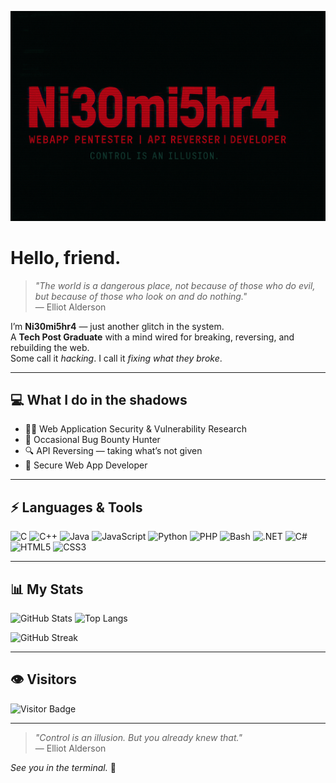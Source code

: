 ![Banner](https://github.com/ni30mi5hr4/ni30mi5hr4/blob/main/assets/banner.png) <!-- Replace with your banner image URL -->

# Hello, friend.

> *"The world is a dangerous place, not because of those who do evil, but because of those who look on and do nothing."*  
> — Elliot Alderson

I’m **Ni30mi5hr4** — just another glitch in the system.  
A **Tech Post Graduate** with a mind wired for breaking, reversing, and rebuilding the web.  
Some call it *hacking*. I call it *fixing what they broke*.

---

## 💻 What I do in the shadows

- 🕵️‍♂️ Web Application Security & Vulnerability Research
- 🐞 Occasional Bug Bounty Hunter
- 🔍 API Reversing — taking what’s not given
- 🧩 Secure Web App Developer

---

## ⚡ Languages & Tools

![C](https://img.shields.io/badge/C-%2300599C.svg?style=for-the-badge&logo=c&logoColor=white)
![C++](https://img.shields.io/badge/C++-%2300599C.svg?style=for-the-badge&logo=c%2B%2B&logoColor=white)
![Java](https://img.shields.io/badge/Java-%23ED8B00.svg?style=for-the-badge&logo=openjdk&logoColor=white)
![JavaScript](https://img.shields.io/badge/JavaScript-%23F7DF1E.svg?style=for-the-badge&logo=javascript&logoColor=black)
![Python](https://img.shields.io/badge/Python-%233776AB.svg?style=for-the-badge&logo=python&logoColor=white)
![PHP](https://img.shields.io/badge/PHP-%23777BB4.svg?style=for-the-badge&logo=php&logoColor=white)
![Bash](https://img.shields.io/badge/Bash-%234EAA25.svg?style=for-the-badge&logo=gnu-bash&logoColor=white)
![.NET](https://img.shields.io/badge/.NET-%23512BD4.svg?style=for-the-badge&logo=.net&logoColor=white)
![C#](https://img.shields.io/badge/C%23-%23239120.svg?style=for-the-badge&logo=c-sharp&logoColor=white)
![HTML5](https://img.shields.io/badge/HTML5-%23E34F26.svg?style=for-the-badge&logo=html5&logoColor=white)
![CSS3](https://img.shields.io/badge/CSS3-%231572B6.svg?style=for-the-badge&logo=css3&logoColor=white)

---

## 📊 My Stats

![GitHub Stats](https://github-readme-stats.vercel.app/api?username=Ni30mi5hr4&show_icons=true&theme=dark&hide_border=true)
![Top Langs](https://github-readme-stats.vercel.app/api/top-langs/?username=Ni30mi5hr4&layout=compact&theme=dark&hide_border=true)

![GitHub Streak](https://streak-stats.demolab.com?user=ni30mi5hr4&theme=dark&hide_border=true)

---

## 👁️ Visitors

![Visitor Badge](https://komarev.com/ghpvc/?username=Ni30mi5hr4&color=red)

---


> *"Control is an illusion. But you already knew that."*  
> — Elliot Alderson

*See you in the terminal.* 👾

